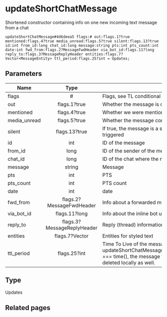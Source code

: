 # updateShortChatMessage
Shortened constructor containing info on one new incoming text message from a chat

```
updateShortChatMessage#4d6deea5 flags:# out:flags.1?true mentioned:flags.4?true media_unread:flags.5?true silent:flags.13?true id:int from_id:long chat_id:long message:string pts:int pts_count:int date:int fwd_from:flags.2?MessageFwdHeader via_bot_id:flags.11?long reply_to:flags.3?MessageReplyHeader entities:flags.7?Vector<MessageEntity> ttl_period:flags.25?int = Updates;
```

## Parameters
| Name | Type | Description |
| ---- | :----: | ----------- |
| flags | # | Flags, see TL conditional fields |
| out | flags.1?true | Whether the message is outgoing |
| mentioned | flags.4?true | Whether we were mentioned in this message |
| media_unread | flags.5?true | Whether the message contains some unread mentions |
| silent | flags.13?true | If true, the message is a silent message, no notifications should be triggered |
| id | int | ID of the message |
| from_id | long | ID of the sender of the message |
| chat_id | long | ID of the chat where the message was sent |
| message | string | Message |
| pts | int | PTS |
| pts_count | int | PTS count |
| date | int | date |
| fwd_from | flags.2?MessageFwdHeader | Info about a forwarded message |
| via_bot_id | flags.11?long | Info about the inline bot used to generate this message |
| reply_to | flags.3?MessageReplyHeader | Reply (thread) information |
| entities | flags.7?Vector<MessageEntity> | Entities for styled text |
| ttl_period | flags.25?int | Time To Live of the message, once updateShortChatMessage.date+updateShortChatMessage.ttl_period === time(), the message will be deleted on the server, and must be deleted locally as well. |


## Type
Updates

## Related pages
